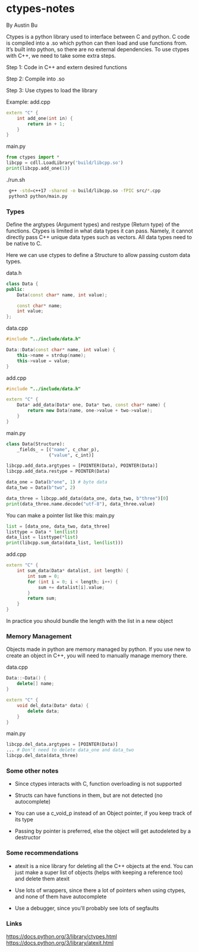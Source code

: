 # ctypes-notes
By Austin Bu

Ctypes is a python library used to interface between C and python. C code is compiled into a .so which python can then load and use functions from. It’s built into python, so there are no external dependencies. To use ctypes with C++, we need to take some extra steps. 

Step 1: Code in C++ and extern desired functions 

Step 2: Compile into .so 

Step 3: Use ctypes to load the library 

Example: 
add.cpp 
```cpp
extern "C" { 
    int add_one(int in) { 
        return in + 1; 
    } 
} 
```

main.py 
```python
from ctypes import * 
libcpp = cdll.LoadLibrary('build/libcpp.so') 
print(libcpp.add_one(1)) 
```

./run.sh 
```bash
 g++ -std=c++17 -shared -o build/libcpp.so -fPIC src/*.cpp 
 python3 python/main.py 
```
### Types
Define the argtypes (Argument types) and restype (Return type) of the functions. Ctypes is limited in what data types it can pass. Namely, it cannot directly pass C++ unique data types such as vectors. All data types need to be native to C. 

Here we can use ctypes to define a Structure to allow passing custom data types. 

data.h 
```cpp
class Data { 
public: 
    Data(const char* name, int value); 

    const char* name; 
    int value; 
}; 
```

data.cpp 
```cpp
#include "../include/data.h" 

Data::Data(const char* name, int value) { 
    this->name = strdup(name); 
    this->value = value; 
} 
```

add.cpp 
```cpp
#include "../include/data.h" 

extern "C" { 
    Data* add_data(Data* one, Data* two, const char* name) { 
        return new Data(name, one->value + two->value); 
    }
} 
```

main.py
```python
class Data(Structure): 
    _fields_ = [("name", c_char_p), 
                ("value", c_int)] 

libcpp.add_data.argtypes = [POINTER(Data), POINTER(Data)] 
libcpp.add_data.restype = POINTER(Data) 

data_one = Data(b"one", 1) # byte data 
data_two = Data(b"two", 2) 

data_three = libcpp.add_data(data_one, data_two, b"three")[0]
print(data_three.name.decode("utf-8"), data_three.value) 
```

You can make a pointer list like this: 
main.py
```python
list = [data_one, data_two, data_three] 
listtype = Data * len(list) 
data_list = listtype(*list) 
print(libcpp.sum_data(data_list, len(list))) 
```

add.cpp
```cpp
extern "C" {
    int sum_data(Data* datalist, int length) {
        int sum = 0;
        for (int i = 0; i < length; i++) {
            sum += datalist[i].value;
        }
        return sum;
    }
}
```
In practice you should bundle the length with the list in a new object 

### Memory Management
Objects made in python are memory managed by python. If you use new to create an object in C++, you will need to manually manage memory there. 

data.cpp
```cpp
Data::~Data() { 
    delete[] name; 
} 

extern "C" { 
    void del_data(Data* data) { 
        delete data; 
    } 
} 
```

main.py
```python
libcpp.del_data.argtypes = [POINTER(Data)] 
... # Don’t need to delete data_one and data_two 
libcpp.del_data(data_three) 
```

### Some other notes
- Since ctypes interacts with C, function overloading is not supported 

- Structs can have functions in them, but are not detected (no autocomplete) 

- You can use a c_void_p instead of an Object pointer, if you keep track of its type 

- Passing by pointer is preferred, else the object will get autodeleted by a destructor 

### Some recommendations
- atexit is a nice library for deleting all the C++ objects at the end. You can just make a super list of objects (helps with keeping a reference too) and delete them atexit 

- Use lots of wrappers, since there a lot of pointers when using ctypes, and none of them have autocomplete 

- Use a debugger, since you'll probably see lots of segfaults 

### Links
https://docs.python.org/3/library/ctypes.html
https://docs.python.org/3/library/atexit.html
